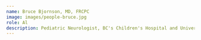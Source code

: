 ```yaml
---
name: Bruce Bjornson, MD, FRCPC
image: images/people-bruce.jpg
role: Al
description: Pediatric Neurologist, BC's Children's Hospital and University of British Columbia
---
```

